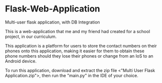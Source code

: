 # Flask-Web-Application
Multi-user flask application, with DB Integration

This is a web-application that me and my friend had created for a school project, in our curriculum. 

This application is a platform for users to store the contact numbers on their phones onto this application, making it easier for them to obtain these phone numbers should they lose their phones or change from an IoS to an Android device. 

To run this application, download and extract the zip file <"Multi User Flask Application.zip">, then run the "main.py" in the IDE of your choice. 
  
